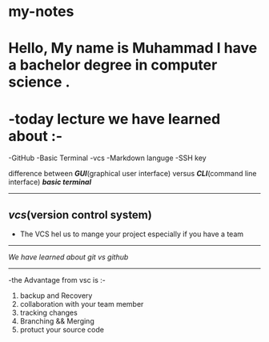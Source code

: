 # my-notes

Hello, My name is Muhammad I have a bachelor degree in computer science .
===============

**-today lecture we have learned about :-**
======================================
-GitHub
-Basic Terminal
-vcs
-Markdown languge
-SSH key


difference between ***GUI***(graphical user interface) versus ***CLI***(command line interface)  ***basic terminal***

-----------------------

***vcs***(version control system)
--------------------------
- The VCS hel us to mange your project especially if you have a team

------------------------
*We have learned about git vs github*

----------------------------------------------

-the Advantage from vsc is :-
1. backup and Recovery
2. collaboration with your team member
3. tracking changes 
4. Branching && Merging
5. protuct your source code
